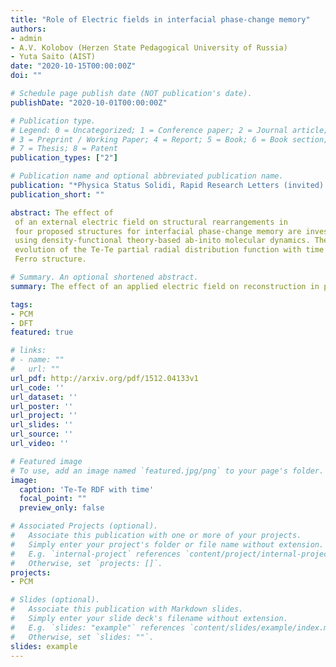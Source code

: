 ```yaml
---
title: "Role of Electric fields in interfacial phase-change memory"
authors:
- admin
- A.V. Kolobov (Herzen State Pedagogical University of Russia)
- Yuta Saito (AIST)
date: "2020-10-15T00:00:00Z"
doi: ""

# Schedule page publish date (NOT publication's date).
publishDate: "2020-10-01T00:00:00Z"

# Publication type.
# Legend: 0 = Uncategorized; 1 = Conference paper; 2 = Journal article;
# 3 = Preprint / Working Paper; 4 = Report; 5 = Book; 6 = Book section;
# 7 = Thesis; 8 = Patent
publication_types: ["2"]

# Publication name and optional abbreviated publication name.
publication: "*Physica Status Solidi, Rapid Research Letters (invited) , (in press)"
publication_short: ""

abstract: The effect of
 of an external electric field on structural rearrangements in
 four proposed structures for interfacial phase-change memory are investigated
 using density-functional theory-based ab-inito molecular dynamics. The figure above shows the
 evolution of the Te-Te partial radial distribution function with time in the proposed
 Ferro structure.

# Summary. An optional shortened abstract.
summary: The effect of an applied electric field on reconstruction in prototype structures of Interfacial Phase-Change is explored using ab-initio molecular dynamics and density-functional theory

tags:
- PCM
- DFT
featured: true

# links:
# - name: ""
#   url: ""
url_pdf: http://arxiv.org/pdf/1512.04133v1
url_code: ''
url_dataset: ''
url_poster: ''
url_project: ''
url_slides: ''
url_source: ''
url_video: ''

# Featured image
# To use, add an image named `featured.jpg/png` to your page's folder. 
image:
  caption: 'Te-Te RDF with time'
  focal_point: ""
  preview_only: false

# Associated Projects (optional).
#   Associate this publication with one or more of your projects.
#   Simply enter your project's folder or file name without extension.
#   E.g. `internal-project` references `content/project/internal-project/index.md`.
#   Otherwise, set `projects: []`.
projects:
- PCM

# Slides (optional).
#   Associate this publication with Markdown slides.
#   Simply enter your slide deck's filename without extension.
#   E.g. `slides: "example"` references `content/slides/example/index.md`.
#   Otherwise, set `slides: ""`.
slides: example
---
```



<!-- 
{{% alert note %}}
Click the *Slides* button above to demo Academic's Markdown slides feature.
{{% /alert %}}
 -->


